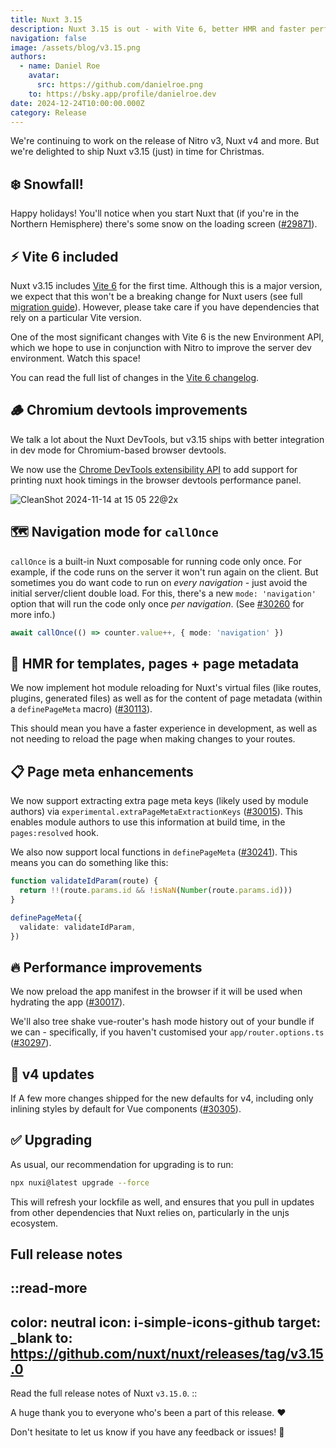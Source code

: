 ```yaml
---
title: Nuxt 3.15
description: Nuxt 3.15 is out - with Vite 6, better HMR and faster performance
navigation: false
image: /assets/blog/v3.15.png
authors:
  - name: Daniel Roe
    avatar:
      src: https://github.com/danielroe.png
    to: https://bsky.app/profile/danielroe.dev
date: 2024-12-24T10:00:00.000Z
category: Release
---
```


We're continuing to work on the release of Nitro v3, Nuxt v4 and more. But we're delighted to ship Nuxt v3.15 (just) in time for Christmas.

## ❄️ Snowfall!

Happy holidays! You'll notice when you start Nuxt that (if you're in the Northern Hemisphere) there's some snow on the loading screen ([#29871](https://github.com/nuxt/nuxt/pull/29871)).

## ⚡️ Vite 6 included

Nuxt v3.15 includes [Vite 6](https://vite.dev/blog/announcing-vite6) for the first time. Although this is a major version, we expect that this won't be a breaking change for Nuxt users (see full [migration guide](https://vite.dev/guide/migration.html)). However, please take care if you have dependencies that rely on a particular Vite version.

One of the most significant changes with Vite 6 is the new Environment API, which we hope to use in conjunction with Nitro to improve the server dev environment. Watch this space!

You can read the full list of changes in the [Vite 6 changelog](https://github.com/vitejs/vite/blob/main/packages/vite/CHANGELOG.md#600-2024-11-26).

## 🪵 Chromium devtools improvements

We talk a lot about the Nuxt DevTools, but v3.15 ships with better integration in dev mode for Chromium-based browser devtools.

We now use the [Chrome DevTools extensibility API](https://developer.chrome.com/docs/devtools/performance/extension) to add support for printing nuxt hook timings in the browser devtools performance panel.

![CleanShot 2024-11-14 at 15 05 22@2x](https://github.com/user-attachments/assets/57525027-750a-462f-b713-398302aec0cd)

## 🗺️ Navigation mode for `callOnce`

`callOnce` is a built-in Nuxt composable for running code only once. For example, if the code runs on the server it won't run again on the client. But sometimes you do want code to run on _every navigation_ - just avoid the initial server/client double load. For this, there's a new `mode: 'navigation'` option that will run the code only once _per navigation_. (See [#30260](https://github.com/nuxt/nuxt/pull/30260) for more info.)

```ts
await callOnce(() => counter.value++, { mode: 'navigation' })
```

## 🥵 HMR for templates, pages + page metadata

We now implement hot module reloading for Nuxt's virtual files (like routes, plugins, generated files) as well as for the content of page metadata (within a `definePageMeta` macro) ([#30113](https://github.com/nuxt/nuxt/pull/30113)).

This should mean you have a faster experience in development, as well as not needing to reload the page when making changes to your routes.

## 📋 Page meta enhancements

We now support extracting extra page meta keys (likely used by module authors) via `experimental.extraPageMetaExtractionKeys` ([#30015](https://github.com/nuxt/nuxt/pull/30015)). This enables module authors to use this information at build time, in the `pages:resolved` hook.

We also now support local functions in `definePageMeta` ([#30241](https://github.com/nuxt/nuxt/pull/30241)). This means you can do something like this:

```ts
function validateIdParam(route) {
  return !!(route.params.id && !isNaN(Number(route.params.id)))
}

definePageMeta({
  validate: validateIdParam,
})
```

## 🔥 Performance improvements

We now preload the app manifest in the browser if it will be used when hydrating the app ([#30017](https://github.com/nuxt/nuxt/pull/30017)).

We'll also tree shake vue-router's hash mode history out of your bundle if we can - specifically, if you haven't customised your `app/router.options.ts` ([#30297](https://github.com/nuxt/nuxt/pull/30297)).

## 🐣 v4 updates

If A few more changes shipped for the new defaults for v4, including only inlining styles by default for Vue components ([#30305](https://github.com/nuxt/nuxt/pull/30305)).

## ✅ Upgrading

As usual, our recommendation for upgrading is to run:

```sh
npx nuxi@latest upgrade --force
```

This will refresh your lockfile as well, and ensures that you pull in updates from other dependencies that Nuxt relies on, particularly in the unjs ecosystem.

## Full release notes

::read-more
---
color: neutral
icon: i-simple-icons-github
target: _blank
to: https://github.com/nuxt/nuxt/releases/tag/v3.15.0
---
Read the full release notes of Nuxt `v3.15.0`.
::

A huge thank you to everyone who's been a part of this release. ❤️

Don't hesitate to let us know if you have any feedback or issues! 🙏
